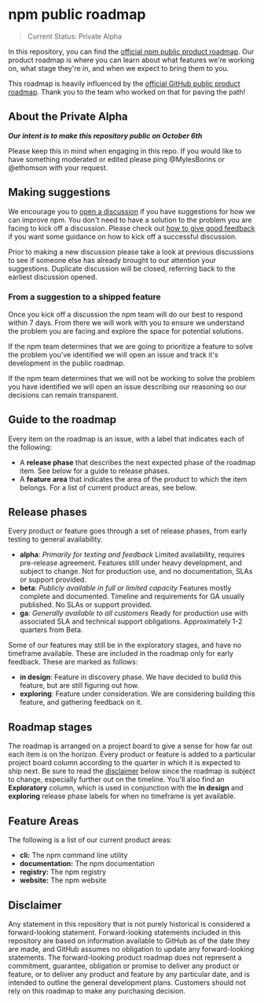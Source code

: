 # npm public roadmap

> Current Status: Private Alpha

In this repository, you can find the [official npm public product roadmap](https://github.com/npm/roadmap/projcts/1). Our product roadmap is where you can learn about what features we're working on, what stage they're in, and when we expect to bring them to you.

This roadmap is heavily influenced by the [official GitHub public product roadmap](https://github.com/github/roadmap). Thank you to the team who worked on that for paving the path!

## About the Private Alpha

***Our intent is to make this repository public on October 6th***

Please keep this in mind when engaging in this repo. If you would like to have something moderated or edited please ping
@MylesBorins or @ethomson with your request.

## Making suggestions

We encourage you to [open a discussion](https://github.com/npm/roadmap/discussions) if you have suggestions for how we can improve npm. You don't need to have a solution to the problem you are facing to kick off a discussion. Please check out [how to give good feedback](https://github.com/npm/roadmap/discussions/7) if you want some guidance on how to kick off a successful discussion.

Prior to making a new discussion please take a look at previous discussions to see if someone else has already brought to our attention your suggestions. Duplicate discussion will be closed, referring back to the earliest discussion opened.

### From a suggestion to a shipped feature

Once you kick off a discussion the npm team will do our best to respond within 7 days. From there we will work with you to ensure we understand the problem you are facing and explore the space for potential solutions.

If the npm team determines that we are going to prioritize a feature to solve the problem you've identified we will open an issue and track it's development in the public roadmap.

If the npm team determines that we will not be working to solve the problem you have identified we will open an issue describing our reasoning so our decisions can remain transparent.

## Guide to the roadmap

Every item on the roadmap is an issue, with a label that indicates each of the following:

* A **release phase** that describes the next expected phase of the roadmap item. See below for a guide to release phases.
* A **feature area** that indicates the area of the product to which the item belongs. For a list of current product areas, see below.

## Release phases

Every product or feature goes through a set of release phases, from early testing to general availability.

* **alpha**: *Primarily for testing and feedback*
  Limited availability, requires pre-release agreement. Features still under heavy development, and subject to change. Not for production use, and no documentation, SLAs or support provided.
* **beta**: *Publicly available in full or limited capacity*
  Features mostly complete and documented. Timeline and requirements for GA usually published. No SLAs or support provided.
* **ga**: *Generally available to all customers*
  Ready for production use with associated SLA and technical support obligations. Approximately 1-2 quarters from Beta.

Some of our features may still be in the exploratory stages, and have no timeframe available. These are included in the roadmap only for early feedback. These are marked as follows:

* **in design**:
  Feature in discovery phase. We have decided to build this feature, but are still figuring out how.
* **exploring**:
  Feature under consideration. We are considering building this feature, and gathering feedback on it.

## Roadmap stages

The roadmap is arranged on a project board to give a sense for how far out each item is on the horizon. Every product or feature is added to a particular project board column according to the quarter in which it is expected to ship next. Be sure to read the [disclaimer](#disclaimer) below since the roadmap is subject to change, especially further out on the timeline.  You'll also find an **Exploratory** column, which is used in conjunction with the **in design** and **exploring** release phase labels for when no timeframe is yet available.

## Feature Areas

The following is a list of our current product areas:

- **cli:** The npm command line utility
- **documentation:** The npm documentation
- **registry:** The npm registry
- **website:** The npm website

## Disclaimer 

Any statement in this repository that is not purely historical is considered a forward-looking statement. Forward-looking statements included in this repository are based on information available to GitHub as of the date they are made, and GitHub assumes no obligation to update any forward-looking statements. The forward-looking product roadmap does not represent a commitment, guarantee, obligation or promise to deliver any product or feature, or to deliver any product and feature by any particular date, and is intended to outline the general development plans. Customers should not rely on this roadmap to make any purchasing decision.
